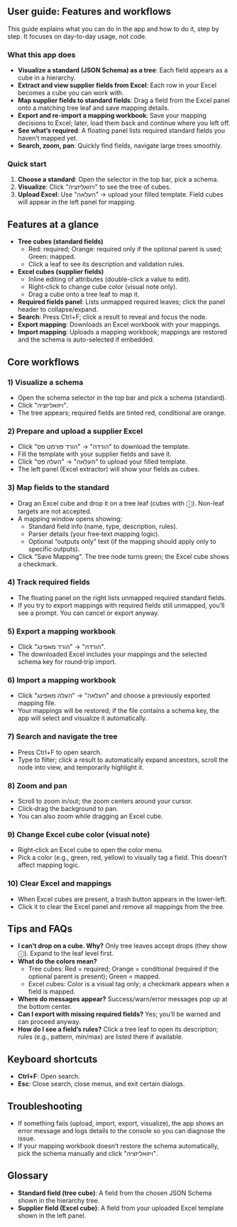 ## User guide: Features and workflows

This guide explains what you can do in the app and how to do it, step by step. It focuses on day-to-day usage, not code.

### What this app does
- **Visualize a standard (JSON Schema) as a tree**: Each field appears as a cube in a hierarchy.
- **Extract and view supplier fields from Excel**: Each row in your Excel becomes a cube you can work with.
- **Map supplier fields to standard fields**: Drag a field from the Excel panel onto a matching tree leaf and save mapping details.
- **Export and re-import a mapping workbook**: Save your mapping decisions to Excel; later, load them back and continue where you left off.
- **See what’s required**: A floating panel lists required standard fields you haven’t mapped yet.
- **Search, zoom, pan**: Quickly find fields, navigate large trees smoothly.

### Quick start
1) **Choose a standard**: Open the selector in the top bar, pick a schema.
2) **Visualize**: Click "ויזואליזציה" to see the tree of cubes.
3) **Upload Excel**: Use "העלאה" → upload your filled template. Field cubes will appear in the left panel for mapping.

## Features at a glance
- **Tree cubes (standard fields)**
  - Red: required; Orange: required only if the optional parent is used; Green: mapped.
  - Click a leaf to see its description and validation rules.
- **Excel cubes (supplier fields)**
  - Inline editing of attributes (double-click a value to edit).
  - Right‑click to change cube color (visual note only).
  - Drag a cube onto a tree leaf to map it.
- **Required fields panel**: Lists unmapped required leaves; click the panel header to collapse/expand.
- **Search**: Press Ctrl+F; click a result to reveal and focus the node.
- **Export mapping**: Downloads an Excel workbook with your mappings.
- **Import mapping**: Uploads a mapping workbook; mappings are restored and the schema is auto-selected if embedded.

## Core workflows

### 1) Visualize a schema
- Open the schema selector in the top bar and pick a schema (standard).
- Click "ויזואליזציה".
- The tree appears; required fields are tinted red, conditional are orange.

### 2) Prepare and upload a supplier Excel
- Click "הורדה" → "הורד פורמט פס" to download the template.
- Fill the template with your supplier fields and save it.
- Click "העלאה" → "העלה פס" to upload your filled template.
- The left panel (Excel extractor) will show your fields as cubes.

### 3) Map fields to the standard
- Drag an Excel cube and drop it on a tree leaf (cubes with ⓘ). Non-leaf targets are not accepted.
- A mapping window opens showing:
  - Standard field info (name, type, description, rules).
  - Parser details (your free‑text mapping logic).
  - Optional “outputs only” text (if the mapping should apply only to specific outputs).
- Click "Save Mapping". The tree node turns green; the Excel cube shows a checkmark.

### 4) Track required fields
- The floating panel on the right lists unmapped required standard fields.
- If you try to export mappings with required fields still unmapped, you’ll see a prompt. You can cancel or export anyway.

### 5) Export a mapping workbook
- Click "הורדה" → "הורד מאפינג".
- The downloaded Excel includes your mappings and the selected schema key for round‑trip import.

### 6) Import a mapping workbook
- Click "העלאה" → "העלה מאפינג" and choose a previously exported mapping file.
- Your mappings will be restored; if the file contains a schema key, the app will select and visualize it automatically.

### 7) Search and navigate the tree
- Press Ctrl+F to open search.
- Type to filter; click a result to automatically expand ancestors, scroll the node into view, and temporarily highlight it.

### 8) Zoom and pan
- Scroll to zoom in/out; the zoom centers around your cursor.
- Click‑drag the background to pan.
- You can also zoom while dragging an Excel cube.

### 9) Change Excel cube color (visual note)
- Right‑click an Excel cube to open the color menu.
- Pick a color (e.g., green, red, yellow) to visually tag a field. This doesn’t affect mapping logic.

### 10) Clear Excel and mappings
- When Excel cubes are present, a trash button appears in the lower-left.
- Click it to clear the Excel panel and remove all mappings from the tree.

## Tips and FAQs
- **I can’t drop on a cube. Why?** Only tree leaves accept drops (they show ⓘ). Expand to the leaf level first.
- **What do the colors mean?**
  - Tree cubes: Red = required; Orange = conditional (required if the optional parent is present); Green = mapped.
  - Excel cubes: Color is a visual tag only; a checkmark appears when a field is mapped.
- **Where do messages appear?** Success/warn/error messages pop up at the bottom center.
- **Can I export with missing required fields?** Yes; you’ll be warned and can proceed anyway.
- **How do I see a field’s rules?** Click a tree leaf to open its description; rules (e.g., pattern, min/max) are listed there if available.

## Keyboard shortcuts
- **Ctrl+F**: Open search.
- **Esc**: Close search, close menus, and exit certain dialogs.

## Troubleshooting
- If something fails (upload, import, export, visualize), the app shows an error message and logs details to the console so you can diagnose the issue.
- If your mapping workbook doesn’t restore the schema automatically, pick the schema manually and click "ויזואליזציה".

## Glossary
- **Standard field (tree cube)**: A field from the chosen JSON Schema shown in the hierarchy tree.
- **Supplier field (Excel cube)**: A field from your uploaded Excel template shown in the left panel.


